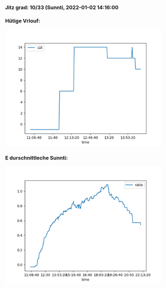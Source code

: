 ### Jitz grad: 10/33 (Sunnti, 2022-01-02 14:16:00

### Hütige Vrlouf:
![Graph](Today.png)

### E durschnittleche Sunnti:
![Graph](Sunnti.png)